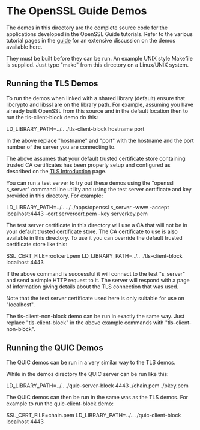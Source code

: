 The OpenSSL Guide Demos
=======================

The demos in this directory are the complete source code for the applications
developed in the OpenSSL Guide tutorials. Refer to the various tutorial pages in
the [guide] for an extensive discussion on the demos available here.

They must be built before they can be run. An example UNIX style Makefile is
supplied. Just type "make" from this directory on a Linux/UNIX system.

Running the TLS Demos
---------------------

To run the demos when linked with a shared library (default) ensure that
libcrypto and libssl are on the library path. For example, assuming you have
already built OpenSSL from this source and in the default location then to run
the tls-client-block demo do this:

LD_LIBRARY_PATH=../.. ./tls-client-block hostname port

In the above replace "hostname" and "port" with the hostname and the port number
of the server you are connecting to.

The above assumes that your default trusted certificate store containing trusted
CA certificates has been properly setup and configured as described on the
[TLS Introduction] page.

You can run a test server to try out these demos using the "openssl s_server"
command line utility and using the test server certificate and key provided in
this directory. For example:

LD_LIBRARY_PATH=../.. ../../apps/openssl s_server -www -accept localhost:4443 -cert servercert.pem -key serverkey.pem

The test server certificate in this directory will use a CA that will not be in
your default trusted certificate store. The CA certificate to use is also
available in this directory. To use it you can override the default trusted
certificate store like this:

SSL_CERT_FILE=rootcert.pem LD_LIBRARY_PATH=../.. ./tls-client-block localhost 4443

If the above command is successful it will connect to the test "s_server" and
send a simple HTTP request to it. The server will respond with a page of
information giving details about the TLS connection that was used.

Note that the test server certificate used here is only suitable for use on
"localhost".

The tls-client-non-block demo can be run in exactly the same way. Just replace
"tls-client-block" in the above example commands with "tls-client-non-block".

Running the QUIC Demos
----------------------

The QUIC demos can be run in a very similar way to the TLS demos.

While in the demos directory the QUIC server can be run like this:

LD_LIBRARY_PATH=../.. ./quic-server-block 4443 ./chain.pem ./pkey.pem

The QUIC demos can then be run in the same was as the TLS demos. For example
to run the quic-client-block demo:

SSL_CERT_FILE=chain.pem LD_LIBRARY_PATH=../.. ./quic-client-block localhost 4443

<!-- Links  -->

[guide]: https://www.openssl.org/docs/manmaster/man7/ossl-guide-introduction.html
[TLS Introduction]: https://www.openssl.org/docs/manmaster/man7/ossl-guide-tls-introduction.html

